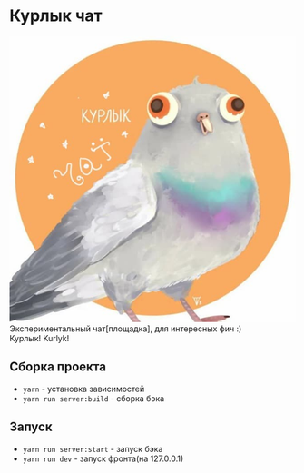 # Курлык чат

![Logo](readme-images/logo.jpg)  
Экспериментальный чат[площадка], для интересных фич :)  
Курлык! Kurlyk!

## Сборка проекта
- `yarn` - установка зависимостей  
- `yarn run server:build` - сборка бэка

## Запуск
- `yarn run server:start` - запуск бэка  
- `yarn run dev` - запуск фронта(на 127.0.0.1)
